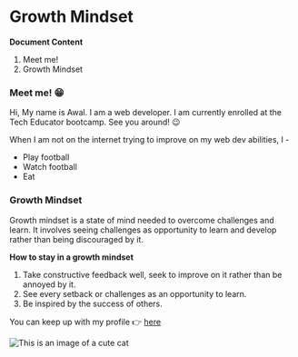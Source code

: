 # Growth Mindset
**Document Content**
1. Meet me!
2. Growth Mindset

### Meet me! :grin:
Hi, My name is Awal. I am a web developer. I am currently enrolled at the Tech Educator bootcamp. See you around! :wink: 

When I am not on the internet trying to improve on my web dev abilities, I -
- Play football
- Watch football
- Eat

### Growth Mindset
Growth mindset is a state of mind needed to overcome challenges and learn. It involves seeing challenges as opportunity to learn and develop rather than being discouraged by it. 

**How to stay in a growth mindset**
1. Take constructive feedback well, seek to improve on it rather than be annoyed by it.
2. See every setback or challenges as an opportunity to learn.
3. Be inspired by the success of others.

You can keep up with my profile :point_right: [here](https://github.com/Awalamoo7)

![This is an image of a cute cat]([https://images.app.goo.gl/SoTHdrCQGN5L6pZt6](https://freesvg.org/img/cute-cat.png))
